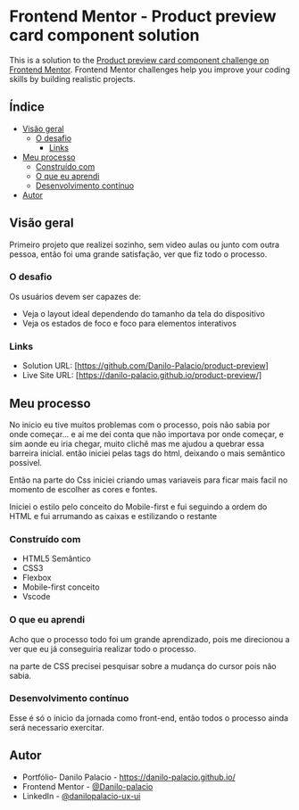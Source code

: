 # Frontend Mentor - Product preview card component solution

This is a solution to the [Product preview card component challenge on Frontend Mentor](https://www.frontendmentor.io/challenges/product-preview-card-component-GO7UmttRfa). Frontend Mentor challenges help you improve your coding skills by building realistic projects. 

## Índice

- [Visão geral](#overview)
  - [O desafio](#the-challenge)
    - [Links](#links)
- [Meu processo](#my-process)
  - [Construído com](#built-with)
  - [O que eu aprendi](#what-i-learned)
  - [Desenvolvimento contínuo](#continued-development)
- [Autor](#author)


## Visão geral

Primeiro projeto que realizei sozinho, sem video aulas ou junto com outra pessoa, então foi uma grande satisfação, ver que fiz todo o processo.

### O desafio

Os usuários devem ser capazes de:

- Veja o layout ideal dependendo do tamanho da tela do dispositivo
- Veja os estados de foco e foco para elementos interativos

### Links

- Solution URL: [https://github.com/Danilo-Palacio/product-preview]
- Live Site URL: [https://danilo-palacio.github.io/product-preview/]

## Meu processo

No inicio eu tive muitos problemas com o processo, pois não sabia por onde começar... e ai me dei conta que não importava por onde começar, e sim aonde eu iria chegar, muito clichê mas me ajudou a quebrar essa barreira inicial. então iniciei pelas tags do html, deixando o mais semântico possivel.

Então na parte do Css iniciei criando umas variaveis para ficar mais facil no momento de escolher as cores e fontes.

Iniciei o estilo pelo conceito do Mobile-first e fui seguindo a ordem do HTML e fui arrumando as caixas e estilizando o restante

### Construído com

- HTML5 Semântico
- CSS3 
- Flexbox
- Mobile-first conceito
- Vscode

### O que eu aprendi
Acho que o processo todo foi um grande aprendizado, pois me direcionou a ver que eu já conseguiria realizar todo o processo.

na parte de CSS precisei pesquisar sobre a mudança do cursor pois não sabia.

### Desenvolvimento contínuo

Esse é só o inicio da jornada como front-end, então todos o processo ainda será necessario exercitar.

## Autor

- Portfólio- Danilo Palacio - https://danilo-palacio.github.io/
- Frontend Mentor - [@Danilo-palacio](https://www.frontendmentor.io/profile/Danilo-Palacio)
- LinkedIn - [@danilopalacio-ux-ui](https://www.linkedin.com/in/danilopalacio-ux-ui/)


